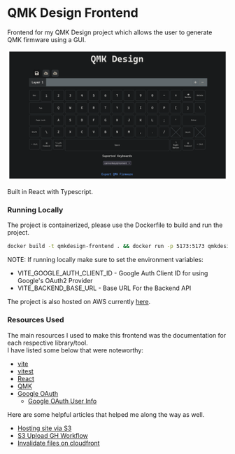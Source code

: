 # QMK Design Frontend

Frontend for my QMK Design project which allows the user to generate QMK firmware using a GUI.

![Screenshot](./src/assets/Screenshot-2.png)

Built in React with Typescript.


### Running Locally

The project is containerized, please use the Dockerfile to build and run the project. 

```bash
docker build -t qmkdesign-frontend . && docker run -p 5173:5173 qmkdesign-frontend
```

NOTE: If running locally make sure to set the environment variables:
* VITE_GOOGLE_AUTH_CLIENT_ID - Google Auth Client ID for using Google's OAuth2 Provider
* VITE_BACKEND_BASE_URL - Base URL For the Backend API


The project is also hosted on AWS currently [here](http://d2m1tu7j8e1ut4.cloudfront.net/).

### Resources Used

The main resources I used to make this frontend was the documentation for each respective library/tool. \
I have listed some below that were noteworthy:

* [vite](https://vite.dev/guide/)
* [vitest](https://vitest.dev/guide/)
* [React](https://react.dev/reference/react)
* [QMK](https://docs.qmk.fm/newbs_building_firmware)
* [Google OAuth](https://www.npmjs.com/package/@react-oauth/google)
    * [Google OAuth User Info](https://developers.google.com/identity/protocols/oauth2)

Here are some helpful articles that helped me along the way as well.
* [Hosting site via S3](https://collin-smith.medium.com/creating-a-simple-vite-react-front-end-application-hosted-in-s3-and-cloudfront-with-terraform-0526479502e3)
* [S3 Upload GH Workflow](https://www.timveletta.com/blog/pushing-content-to-s3-from-github-actions/)
* [Invalidate files on cloudfront](https://docs.aws.amazon.com/AmazonCloudFront/latest/DeveloperGuide/Invalidation.html)
    


